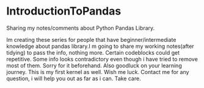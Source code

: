 # IntroductionToPandas
Sharing my notes/comments about Python Pandas Library.

Im creating these series for people that have beginner/intermediate knowledge about pandas library.I m going to share my working notes(after tidying) to pass the info, nothing more. Certain codeblocks could get repetitive. Some info looks contradictory even though i have tried to remove most of them. Sorry for it beforehand. Also goodluck on your learning journey. This is my first kernel as well. Wish me luck. Contact me for any question, i will help you out as far as i can. Take care.
